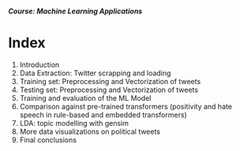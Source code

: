 ##### Course: Machine Learning Applications

# Index
1. Introduction
2. Data Extraction: Twitter scrapping and loading
3. Training set: Preprocessing and Vectorization of tweets
4. Testing set: Preprocessing and Vectorization of tweets
5. Training and evaluation of the ML Model
6. Comparison against pre-trained transformers (positivity and hate speech in rule-based and embedded transformers)
7. LDA: topic modelling with gensim
8. More data visualizations on political tweets
9. Final conclusions
